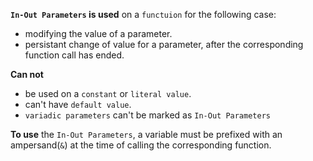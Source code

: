 **`In-Out Parameters` is used** on a `functuion` for the following case:
+ modifying the value of a parameter.
+ persistant change of value for a parameter, after the corresponding function call has ended.

**Can not** 
+ be used on a `constant` or `literal value`. 
+ can't have `default value`. 
+ `variadic parameters` can't be marked as `In-Out Parameters`

**To use** the `In-Out Parameters`, a variable must be prefixed with an ampersand(`&`) at the time of calling the corresponding function.
